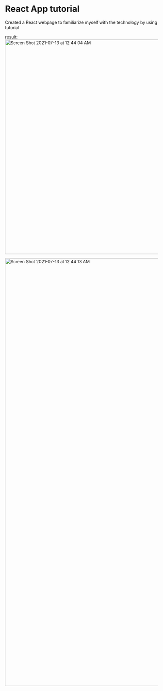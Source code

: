 # React App tutorial

Created a React webpage to familiarize myself with the technology by using tutorial

result:
<img width="707" alt="Screen Shot 2021-07-13 at 12 44 04 AM" src="https://user-images.githubusercontent.com/78493968/125392139-9f66f100-e373-11eb-9d8b-23f1de92c883.png">

<img width="1409" alt="Screen Shot 2021-07-13 at 12 44 13 AM" src="https://user-images.githubusercontent.com/78493968/125392155-a3930e80-e373-11eb-845f-99e798d9cc3f.png">
